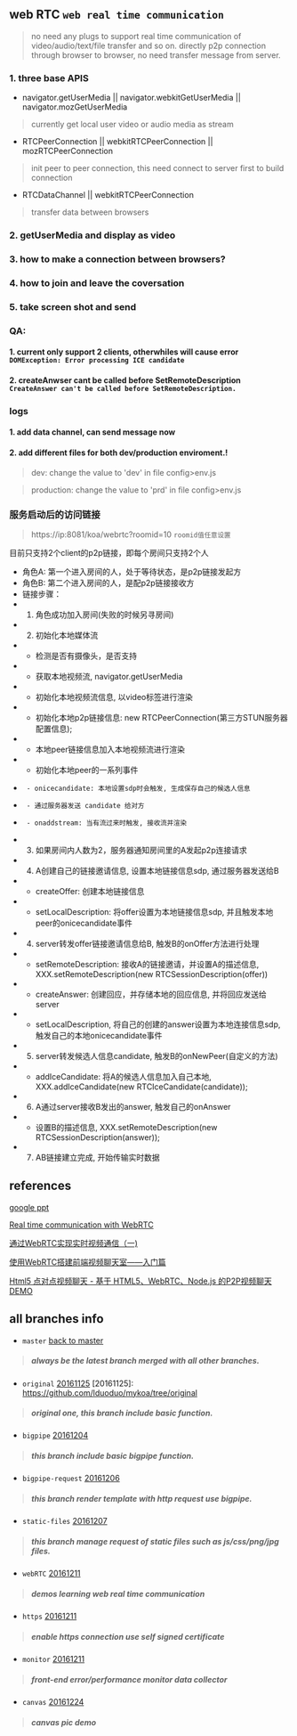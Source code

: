 ## web RTC `web real time communication`
> no need any plugs to support real time communication of video/audio/text/file transfer and so on.
> directly p2p connection through browser to browser, no need transfer message from server.

### 1. three base APIS
+ navigator.getUserMedia || navigator.webkitGetUserMedia || navigator.mozGetUserMedia
 > currently get local user video or audio media as stream

+ RTCPeerConnection || webkitRTCPeerConnection || mozRTCPeerConnection
 > init peer to peer connection, this need connect to server first to build connection 

+ RTCDataChannel || webkitRTCPeerConnection
 > transfer data between browsers


### 2. getUserMedia and display as video
### 3. how to make a connection between browsers?
### 4. how to join and leave the coversation
### 5. take screen shot and send

### QA:
#### 1. current only support 2 clients, otherwhiles will cause error `DOMException: Error processing ICE candidate`
#### 2. createAnwser cant be called before SetRemoteDescription `CreateAnswer can't be called before SetRemoteDescription.`

### logs
#### 1. add data channel, can send message now
#### 2. add different files for both dev/production enviroment.!
> dev: change the value to 'dev' in file config>env.js

> production: change the value to 'prd' in file config>env.js

### 服务启动后的访问链接

> https://ip:8081/koa/webrtc?roomid=10 `roomid值任意设置`


目前只支持2个client的p2p链接，即每个房间只支持2个人
 * 角色A: 第一个进入房间的人，处于等待状态，是p2p链接发起方
 * 角色B: 第二个进入房间的人，是配p2p链接接收方
 * 链接步骤：
 * 1. 角色成功加入房间(失败的时候另寻房间)
 * 2. 初始化本地媒体流
 *    - 检测是否有摄像头，是否支持
 *    - 获取本地视频流, navigator.getUserMedia
 *    - 初始化本地视频流信息, 以video标签进行渲染
 *    - 初始化本地p2p链接信息: new RTCPeerConnection(第三方STUN服务器配置信息);
 *    - 本地peer链接信息加入本地视频流进行渲染
 *    - 初始化本地peer的一系列事件
 *      - onicecandidate: 本地设置sdp时会触发, 生成保存自己的候选人信息
 *      - 通过服务器发送 candidate 给对方
 *      - onaddstream: 当有流过来时触发, 接收流并渲染
 * 3. 如果房间内人数为2，服务器通知房间里的A发起p2p连接请求
 * 4. A创建自己的链接邀请信息, 设置本地链接信息sdp, 通过服务器发送给B
 *    - createOffer: 创建本地链接信息
 *    - setLocalDescription: 将offer设置为本地链接信息sdp, 并且触发本地peer的onicecandidate事件
 * 4. server转发offer链接邀请信息给B, 触发B的onOffer方法进行处理
 *    - setRemoteDescription: 接收A的链接邀请，并设置A的描述信息, XXX.setRemoteDescription(new RTCSessionDescription(offer))
 *    - createAnswer: 创建回应，并存储本地的回应信息, 并将回应发送给server
 *    - setLocalDescription, 将自己的创建的answer设置为本地连接信息sdp, 触发自己的本地onicecandidate事件
 * 5. server转发候选人信息candidate, 触发B的onNewPeer(自定义的方法)
 *    - addIceCandidate: 将A的候选人信息加入自己本地, XXX.addIceCandidate(new RTCIceCandidate(candidate));
 * 6. A通过server接收B发出的answer, 触发自己的onAnswer
 *    - 设置B的描述信息, XXX.setRemoteDescription(new RTCSessionDescription(answer));
 * 7. AB链接建立完成, 开始传输实时数据


## references
[google ppt](http://io13webrtc.appspot.com/#1)

[Real time communication with WebRTC](https://codelabs.developers.google.com/codelabs/webrtc-web/#3)

[通过WebRTC实现实时视频通信（一)](https://www.oschina.net/question/156697_172887)

[使用WebRTC搭建前端视频聊天室——入门篇](https://segmentfault.com/a/1190000000436544)

[Html5 点对点视频聊天 - 基于 HTML5、WebRTC、Node.js 的P2P视频聊天DEMO](https://www.linyuting.cn/gerenrizhi/webrtc-p2pusermedia.html)


## all branches info

+ `master` [back to master](https://github.com/lduoduo/mykoa)
 > ##### always be the latest branch merged with all other branches.

+ `original` [20161125](https://github.com/lduoduo/mykoa/tree/original)
[20161125]: https://github.com/lduoduo/mykoa/tree/original
 > ##### original one, this branch include basic function.
 
+ `bigpipe` [20161204](https://github.com/lduoduo/mykoa/tree/bigpipe)
 > ##### this branch include basic bigpipe function.

+ `bigpipe-request` [20161206](https://github.com/lduoduo/mykoa/tree/bigpipe-request)
 > ##### this branch render template with http request use bigpipe.

+ `static-files` [20161207](https://github.com/lduoduo/mykoa/tree/static-files)
 > ##### this branch manage request of static files such as js/css/png/jpg files.

+ `webRTC` [20161211](https://github.com/lduoduo/mykoa/tree/webRTC)
 > ##### demos learning web real time communication

+ `https` [20161211](https://github.com/lduoduo/mykoa/tree/https)
 > ##### enable https connection use self signed certificate

+ `monitor` [20161211](https://github.com/lduoduo/mykoa/tree/monitor)
 > ##### front-end error/performance monitor data collector

+ `canvas` [20161224](https://github.com/lduoduo/mykoa/tree/canvas)
 > ##### canvas pic demo
